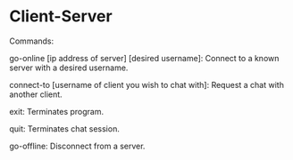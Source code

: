 Client-Server
=============

Commands:

go-online [ip address of server] [desired username]: Connect to a known server with a desired username.

connect-to [username of client you wish to chat with]: Request a chat with another client.

exit: Terminates program.

quit: Terminates chat session.

go-offline: Disconnect from a server.
